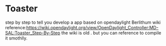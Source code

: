 # Toaster

step by step to tell you develop a app based on opendaylight Berlithum 
wiki reference:https://wiki.opendaylight.org/view/OpenDaylight_Controller:MD-SAL:Toaster_Step-By-Step
 the wiki is old . but you can reference to compile it smothlly.
